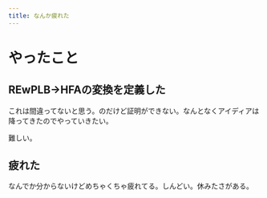 ```yaml
---
title: なんか疲れた
---
```


# やったこと

## REwPLB→HFAの変換を定義した

これは間違ってないと思う。のだけど証明ができない。なんとなくアイディアは降ってきたのでやっていきたい。

難しい。

## 疲れた

なんでか分からないけどめちゃくちゃ疲れてる。しんどい。休みたさがある。
